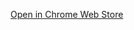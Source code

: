 [Open in Chrome Web Store](https://chromewebstore.google.com/detail/%D0%B2%D0%BE%D1%80%D0%B4-%D0%B2-%D0%BF%D0%B4%D1%84-docx-to-pdf/obfbfoilndcagebpcalaiieakjgflkac)
